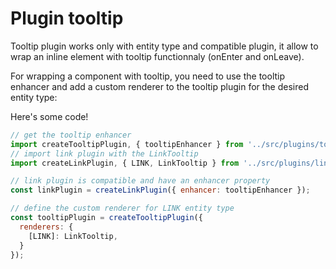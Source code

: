 # Plugin tooltip

Tooltip plugin works only with entity type and compatible plugin, it allow to wrap an inline element with tooltip functionnaly (onEnter and onLeave).

For wrapping a component with tooltip, you need to use the tooltip enhancer and add a custom renderer to the tooltip plugin for the desired entity type:

Here's some code!

```javascript
// get the tooltip enhancer
import createTooltipPlugin, { tooltipEnhancer } from '../src/plugins/tooltip';
// import link plugin with the LinkTooltip
import createLinkPlugin, { LINK, LinkTooltip } from '../src/plugins/link';

// link plugin is compatible and have an enhancer property
const linkPlugin = createLinkPlugin({ enhancer: tooltipEnhancer });

// define the custom renderer for LINK entity type
const tooltipPlugin = createTooltipPlugin({
  renderers: {
    [LINK]: LinkTooltip,
  }
});
```
